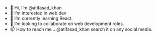 - 👋 Hi, I’m @atifasad_khan
- 👀 I’m interested in web dev
- 🌱 I’m currently learning React.
- 💞️ I’m looking to collaborate on web development roles.
- 📫 How to reach me ...@atifasad_khan search it on any social media.

<!---
AtifasadKhan/AtifasadKhan is a ✨ special ✨ repository because its `README.md` (this file) appears on your GitHub profile.
You can click the Preview link to take a look at your changes.
--->
